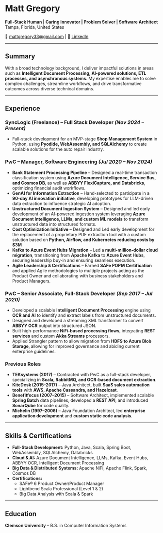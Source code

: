 # Matt Gregory  
**Full-Stack Human | Caring Innovator | Problem Solver | Software Architect**  
Tampa, Florida, United States  

📧 [mattgregory33@gmail.com](mailto:mattgregory33@gmail.com) | 🔗 [LinkedIn](https://www.linkedin.com/in/mattgregory)  

---

## Summary  
With a broad technology background, I deliver impactful solutions in areas such as **Intelligent Document Processing, AI-powered solutions, ETL processes, and asynchronous systems**. My expertise enables me to solve complex challenges, streamline workflows, and drive transformative outcomes across diverse technical domains.

---

## Experience  

### SyncLogic (Freelance) – Full Stack Developer *(Nov 2024 – Present)*  
- Full-stack development for an MVP-stage **Shop Management System** in Python, using **Pyodide, WebAssembly, and SQLAlchemy** to create scalable solutions for the auto repair industry.

### PwC – Manager, Software Engineering *(Jul 2020 – Nov 2024)*  
- **Bank Statement Processing Pipeline** – Designed a real-time transaction classification system using **Azure Document Intelligence, Service Bus, and Cosmos DB**, as well as **ABBYY FlexiCapture, and Databricks**, optimizing financial audit workflows.  
- **GenAI for Information Extraction** – Hand-selected to participate in a **90-day AI innovation initiative**, developing prototypes for LLM-driven data extraction to influence strategic AI adoption.  
- **Unstructured Document Ingestion System** – Designed and led early development of an AI-powered ingestion system leveraging **Azure Document Intelligence, LLMs, and custom ML models** to transform unstructured data into structured formats.  
- **Cost Optimization Initiative** – Designed and Led early development for the replacement of a proprietary PDF extraction tool with a custom solution based on **Python, Airflow, and Kubernetes** **reducing costs by $3M** 
- **Kafka to Azure Event Hubs Migration** – Led a **multi-million-dollar cloud migration**, transitioning from **Apache Kafka** to **Azure Event Hubs**, securing leadership buy-in and ensuring seamless execution.  
- **Agile Leadership & Certifications** – Earned **SAFe POPM Certification** and applied Agile methodologies to multiple projects acting as the Product Owner and collaborating with business stakeholders and Product Managers.

### PwC – Senior Associate, Full-Stack Developer *(Sep 2017 – Jul 2020)*  
- Developed a scalable **Intelligent Document Processing** engine using **OCR and AI** to identify and extract labels from unstructured documents.  
- Designed and developed a streaming XML transformer to convert **ABBYY OCR** output into structured JSON.  
- Built high-performance **NiFi-based processing flows**, integrating **REST services** and custom **Akka Streams** processors.  
- Applied Strangler pattern to allow migration from **HDFS to Azure Blob Storage**, allowing for improved governance and abiding current enterprise guidelines.

### Previous Roles  
- **TEKsystems (2017)** – Contracted with PwC as a full-stack developer, specializing in **Scala, RabbitMQ, and OCR-based document extraction**.  
- **KiteDesk (2015–2017)** – Java Architect, built **SaaS sales automation tools** with **AWS, Apache Cassandra, and Hazelcast**.  
- **Benefitfocus (2007–2015)** – Software Architect, implemented scalable **Spring Batch** data pipelines, developed a **REST API**, and introduced **SonarQube** for code quality.  
- **Michelin (1997–2006)** – Java Foundation Architect, led **enterprise application development** and **custom static code analysis**.  

---

## Skills & Certifications  
- **Full-Stack Development:** Python, Java, Scala, Spring Boot, WebAssembly, SQLAlchemy, Databricks  
- **Cloud & AI:** Azure Document Intelligence, LLMs, Kafka, Event Hubs, ABBYY OCR, Intelligent Document Processing  
- **Big Data & Distributed Systems:** Apache NiFi, Apache Flink, Spark, Cosmos DB  
- **Certifications:**  
  - SAFe® 6 Product Owner/Product Manager  
  - Lightbend Scala Professional (Level 1 & 2)  
  - Big Data Analysis with Scala & Spark  

---

## Education  
**Clemson University** – B.S. in Computer Information Systems  
